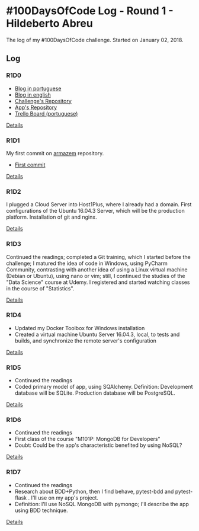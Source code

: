 # #100DaysOfCode Log - Round 1 - Hildeberto Abreu

The log of my #100DaysOfCode challenge. Started on January 02, 2018.

## Log

### R1D0 

* [Blog in portuguese](https://hilam.github.io)
* [Blog in english](https://medium.com/itfacets)
* [Challenge's Repository](https://github.com/hilam/100-days-of-code)
* [App's Repository](https://github.com/hilam/armazem)
* [Trello Board (portuguese)](https://trello.com/b/zKO1ooa0/100daysofcode)

[Details](log.md#day-0-january-02-2018)

### R1D1 
My first commit on [armazem](https://github.com/hilam/armazem) repository.
* [First commit](https://github.com/hilam/armazem/commit/454cc003a1fe2819300650eaa8c9c9ad68d4f4f8)

[Details](log.md#day-1-january-03-2018)

### R1D2

I plugged a Cloud Server into Host1Plus, where I already had a domain. First
configurations of the Ubuntu 16.04.3 Server, which will be the production 
platform. Installation of git and nginx.

[Details](log.md#day-2-january-04-2018)

### R1D3

Continued the readings; completed a Git training, which I started before 
the challenge; I matured the idea of code in Windows, using PyCharm Community, 
contrasting with another idea of using a Linux virtual machine (Debian or Ubuntu), 
using nano or vim; still, I continued the studies of the "Data Science" course
at Udemy. I registered and started watching classes in the course of 
"Statistics".

[Details](log.md#day-3-january-05-2018)

### R1D4

* Updated my Docker Toolbox for Windows installation
* Created a virtual machine Ubuntu Server 16.04.3, local, to tests and 
builds, and synchronize the remote server's configuration

[Details](log.md#day-4-january-06-2018)

### R1D5

* Continued the readings
* Coded primary model of app, using SQAlchemy. Definition: Development 
database will be SQLite. Production database will be PostgreSQL.

[Details](log.md#day-5-january-08-2018)

### R1D6

* Continued the readings
* First class of the course "M101P: MongoDB for Developers"
* Doubt: Could be the app's characteristic benefited by using NoSQL?

[Details](log.md#day-6-january-09-2018)

### R1D7

* Continued the readings
* Research about BDD+Python, then I find behave, pytest-bdd and pytest-flask
. I'll use on my app's project.
* Definition: I'll use NoSQL MongoDB with pymongo; I'll describe the app using
 BDD technique.
 
[Details](log.md#day-7-january-10-2018)

